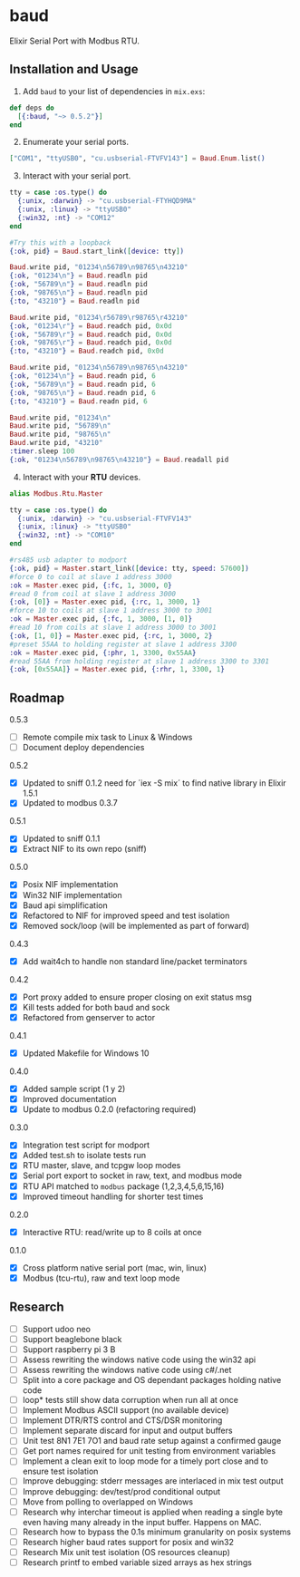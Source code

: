 # baud

Elixir Serial Port with Modbus RTU.

## Installation and Usage

  1. Add `baud` to your list of dependencies in `mix.exs`:

  ```elixir
  def deps do
    [{:baud, "~> 0.5.2"}]
  end
  ```

  2. Enumerate your serial ports.

  ```elixir
  ["COM1", "ttyUSB0", "cu.usbserial-FTVFV143"] = Baud.Enum.list()
  ```

  3. Interact with your serial port.

  ```elixir
  tty = case :os.type() do
    {:unix, :darwin} -> "cu.usbserial-FTYHQD9MA"
    {:unix, :linux} -> "ttyUSB0"
    {:win32, :nt} -> "COM12"
  end

  #Try this with a loopback
  {:ok, pid} = Baud.start_link([device: tty])

  Baud.write pid, "01234\n56789\n98765\n43210"
  {:ok, "01234\n"} = Baud.readln pid
  {:ok, "56789\n"} = Baud.readln pid
  {:ok, "98765\n"} = Baud.readln pid
  {:to, "43210"} = Baud.readln pid

  Baud.write pid, "01234\r56789\r98765\r43210"
  {:ok, "01234\r"} = Baud.readch pid, 0x0d
  {:ok, "56789\r"} = Baud.readch pid, 0x0d
  {:ok, "98765\r"} = Baud.readch pid, 0x0d
  {:to, "43210"} = Baud.readch pid, 0x0d

  Baud.write pid, "01234\n56789\n98765\n43210"
  {:ok, "01234\n"} = Baud.readn pid, 6
  {:ok, "56789\n"} = Baud.readn pid, 6
  {:ok, "98765\n"} = Baud.readn pid, 6
  {:to, "43210"} = Baud.readn pid, 6

  Baud.write pid, "01234\n"
  Baud.write pid, "56789\n"
  Baud.write pid, "98765\n"
  Baud.write pid, "43210"
  :timer.sleep 100
  {:ok, "01234\n56789\n98765\n43210"} = Baud.readall pid
  ```

  4. Interact with your **RTU** devices.

  ```elixir    
  alias Modbus.Rtu.Master

  tty = case :os.type() do
    {:unix, :darwin} -> "cu.usbserial-FTVFV143"
    {:unix, :linux} -> "ttyUSB0"
    {:win32, :nt} -> "COM10"
  end

  #rs485 usb adapter to modport
  {:ok, pid} = Master.start_link([device: tty, speed: 57600])
  #force 0 to coil at slave 1 address 3000
  :ok = Master.exec pid, {:fc, 1, 3000, 0}
  #read 0 from coil at slave 1 address 3000
  {:ok, [0]} = Master.exec pid, {:rc, 1, 3000, 1}
  #force 10 to coils at slave 1 address 3000 to 3001
  :ok = Master.exec pid, {:fc, 1, 3000, [1, 0]}
  #read 10 from coils at slave 1 address 3000 to 3001
  {:ok, [1, 0]} = Master.exec pid, {:rc, 1, 3000, 2}
  #preset 55AA to holding register at slave 1 address 3300
  :ok = Master.exec pid, {:phr, 1, 3300, 0x55AA}
  #read 55AA from holding register at slave 1 address 3300 to 3301
  {:ok, [0x55AA]} = Master.exec pid, {:rhr, 1, 3300, 1}
  ```

## Roadmap

0.5.3

- [ ] Remote compile mix task to Linux & Windows
- [ ] Document deploy dependencies

0.5.2

- [x] Updated to sniff 0.1.2 need for ´iex -S mix´ to find native library in Elixir 1.5.1
- [x] Updated to modbus 0.3.7

0.5.1

- [x] Updated to sniff 0.1.1
- [x] Extract NIF to its own repo (sniff)

0.5.0

- [x] Posix NIF implementation
- [x] Win32 NIF implementation
- [x] Baud api simplification
- [x] Refactored to NIF for improved speed and test isolation
- [x] Removed sock/loop (will be implemented as part of forward)

0.4.3

- [x] Add wait4ch to handle non standard line/packet terminators

0.4.2

- [x] Port proxy added to ensure proper closing on exit status msg
- [x] Kill tests added for both baud and sock
- [x] Refactored from genserver to actor

0.4.1

- [x] Updated Makefile for Windows 10

0.4.0

- [x] Added sample script (1 y 2)
- [x] Improved documentation
- [x] Update to modbus 0.2.0 (refactoring required)

0.3.0

- [x] Integration test script for modport
- [x] Added test.sh to isolate tests run
- [x] RTU master, slave, and tcpgw loop modes
- [x] Serial port export to socket in raw, text, and modbus mode
- [x] RTU API matched to `modbus` package (1,2,3,4,5,6,15,16)
- [x] Improved timeout handling for shorter test times

0.2.0

- [x] Interactive RTU: read/write up to 8 coils at once

0.1.0

- [x] Cross platform native serial port (mac, win, linux)
- [x] Modbus (tcu-rtu), raw and text loop mode

## Research

- [ ] Support udoo neo
- [ ] Support beaglebone black
- [ ] Support raspberry pi 3 B
- [ ] Assess rewriting the windows native code using the win32 api
- [ ] Assess rewriting the windows native code using c#/.net
- [ ] Split into a core package and OS dependant packages holding native code
- [ ] loop* tests still show data corruption when run all at once
- [ ] Implement Modbus ASCII support (no available device)
- [ ] Implement DTR/RTS control and CTS/DSR monitoring
- [ ] Implement separate discard for input and output buffers
- [ ] Unit test 8N1 7E1 7O1 and baud rate setup against a confirmed gauge
- [ ] Get port names required for unit testing from environment variables
- [ ] Implement a clean exit to loop mode for a timely port close and to ensure test isolation
- [ ] Improve debugging: stderr messages are interlaced in mix test output
- [ ] Improve debugging: dev/test/prod conditional output
- [ ] Move from polling to overlapped on Windows
- [ ] Research why interchar timeout is applied when reading a single byte even having many already in the input buffer. Happens on MAC.
- [ ] Research how to bypass the 0.1s minimum granularity on posix systems
- [ ] Research higher baud rates support for posix and win32
- [ ] Research Mix unit test isolation (OS resources cleanup)
- [ ] Research printf to embed variable sized arrays as hex strings
